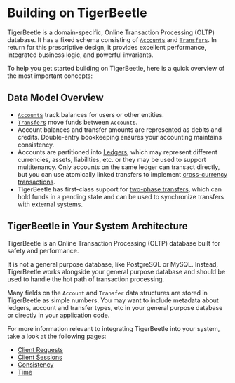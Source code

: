 # Building on TigerBeetle

TigerBeetle is a domain-specific, Online Transaction Processing (OLTP) database. It has a fixed
schema consisting of [`Account`s](../reference/accounts.md) and
[`Transfer`s](../reference/transfers.md). In return for this prescriptive design, it provides
excellent performance, integrated business logic, and powerful invariants.

To help you get started building on TigerBeetle, here is a quick overview of the most important
concepts:

## Data Model Overview

- [`Account`s](../reference/accounts.md) track balances for users or other entities.
- [`Transfer`s](../reference/transfers.md) move funds between `Account`s.
- Account balances and transfer amounts are represented as debits and credits. Double-entry
  bookkeeping ensures your accounting maintains consistency.
- Accounts are partitioned into [Ledgers](./data-modeling.md#ledgers), which may represent different
  currencies, assets, liabilities, etc. or they may be used to support multitenancy. Only accounts
  on the same ledger can transact directly, but you can use atomically linked transfers to implement
  [cross-currency transactions](../recipes/currency-exchange.md).
- TigerBeetle has first-class support for [two-phase transfers](./two-phase-transfers.md), which can
  hold funds in a pending state and can be used to synchronize transfers with external systems.

## TigerBeetle in Your System Architecture

TigerBeetle is an Online Transaction Processing (OLTP) database built for safety and performance.

It is not a general purpose database, like PostgreSQL or MySQL. Instead, TigerBeetle works alongside
your general purpose database and should be used to handle the hot path of transaction processing.

Many fields on the `Account` and `Transfer` data structures are stored in TigerBeetle as simple
numbers. You may want to include metadata about ledgers, account and transfer types, etc in your
general purpose database or directly in your application code.

For more information relevant to integrating TigerBeetle into your system, take a look at the
following pages:

- [Client Requests](./client-requests.md)
- [Client Sessions](./client-sessions.md)
- [Consistency](./consistency.md)
- [Time](./time.md)
